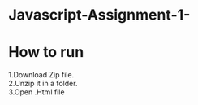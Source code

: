 # Javascript-Assignment-1-
# How to run
1.Download Zip file.<br>
2.Unzip it in a folder.<br>
3.Open .Html file

